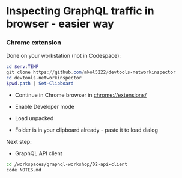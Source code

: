 # Inspecting GraphQL traffic in browser - easier way

### Chrome extension

Done on your workstation (not in Codespace):

```powershell
cd $env:TEMP
git clone https://github.com/mkol5222/devtools-networkinspector
cd devtools-networkinspector
$pwd.path | Set-Clipboard
```

* Continue in Chrome browser in [chrome://extensions/](chrome://extensions/)

* Enable Developer mode

* Load unpacked

* Folder is in your clipboard already - paste it to load dialog


Next step:

* GraphQL API client

```bash
cd /workspaces/graphql-workshop/02-api-client
code NOTES.md
```